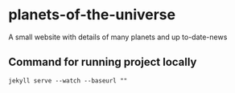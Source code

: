 # planets-of-the-universe
A small website with details of many planets and up to-date-news

## Command for running project locally
`` jekyll serve --watch --baseurl "" ``


